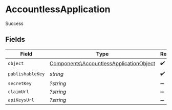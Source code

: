 # AccountlessApplication

Success


## Fields

| Field                                                                                              | Type                                                                                               | Required                                                                                           | Description                                                                                        |
| -------------------------------------------------------------------------------------------------- | -------------------------------------------------------------------------------------------------- | -------------------------------------------------------------------------------------------------- | -------------------------------------------------------------------------------------------------- |
| `object`                                                                                           | [Components\AccountlessApplicationObject](../../Models/Components/AccountlessApplicationObject.md) | :heavy_check_mark:                                                                                 | N/A                                                                                                |
| `publishableKey`                                                                                   | *string*                                                                                           | :heavy_check_mark:                                                                                 | N/A                                                                                                |
| `secretKey`                                                                                        | *?string*                                                                                          | :heavy_minus_sign:                                                                                 | N/A                                                                                                |
| `claimUrl`                                                                                         | *?string*                                                                                          | :heavy_minus_sign:                                                                                 | N/A                                                                                                |
| `apiKeysUrl`                                                                                       | *?string*                                                                                          | :heavy_minus_sign:                                                                                 | N/A                                                                                                |